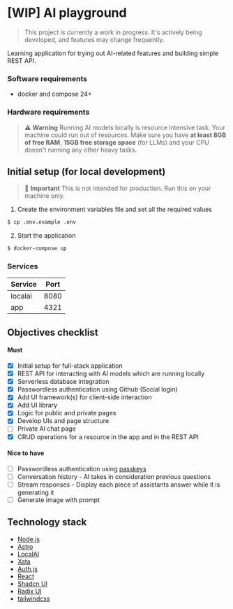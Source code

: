 # [WIP] AI playground
> This project is currently a work in progress. It's actively being developed, and features may change frequently.

Learning application for trying out AI-related features and building simple REST API.

### Software requirements
* docker and compose 24+

### Hardware requirements
> ⚠️ **Warning**
> Running AI models locally is resource intensive task. Your machine could run out of resources. Make sure you have **at least 8GB of free RAM**, **15GB free storage space** (for LLMs) and your CPU doesn't running any other heavy tasks.

## Initial setup (for local development)
> 🛑 **Important**
> This is not intended for production. Run this on your machine only.

1. Create the environment variables file and set all the required values
```sh
$ cp .env.example .env
```
2. Start the application
```sh
$ docker-compose up
```

### Services
| Service  | Port |
|----------|------|
| localai  | 8080 |
| app | 4321 |

## Objectives checklist

#### Must
* [x] Initial setup for full-stack application
* [x] REST API for interacting with AI models which are running locally
* [x] Serverless database integration
* [x] Passwordless authentication using Github (Social login)
* [x] Add UI framework(s) for client-side interaction
* [x] Add UI library
* [x] Logic for public and private pages
* [x] Develop UIs and page structure
* [ ] Private AI chat page
* [x] CRUD operations for a resource in the app and in the REST API

#### Nice to have
* [ ] Passwordless authentication using [passkeys](https://passkeys.dev/)
* [ ] Conversation history - AI takes in consideration previous questions
* [ ] Stream responses - Display each piece of assistants answer while it is generating it
* [ ] Generate image with prompt

## Technology stack
* [Node.js](https://nodejs.org/en)
* [Astro](https://astro.build/)
* [LocalAI](https://localai.io/)
* [Xata](https://xata.io)
* [Auth.js](https://authjs.dev/)
* [React](https://react.dev/)
* [Shadcn UI](https://ui.shadcn.com/)
* [Radix UI](https://www.radix-ui.com/)
* [tailwindcss](https://tailwindcss.com/)

